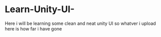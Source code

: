 # Learn-Unity-UI-
Here i will be learning some clean and neat unity UI so whatver i upload here is how far i have gone
